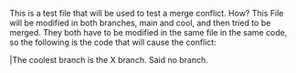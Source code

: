This is a test file that will be used to test a merge conflict. How? This File will be modified in both branches, main and cool, and then tried to be merged. They both have to be modified in the same file in the same code, so the following is the code that will cause the conflict:

|The coolest branch is the X branch. Said no branch.